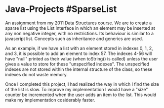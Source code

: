 # Java-Projects #SparseList
An assignment from my 2011 Data Structures course. 
We are to create a sparse list using the List Interface in which an element may be inserted at any non negative integer, with no restrictions.
Its behaviour is similar to a javascript list. Concepts such as inheritance and generics are used.


As an example, if we have a list with an element stored in indexes 0, 1, 2, and 3, it is possible to add an element to index 57. 
The indexes 4-56 will have "null" printed as their value (when toString() is called) unless the user gives a value to store for these "unspecified indexes". 
The unspecified indexes are not stored within the internal structure of the class, so these indexes do not waste memory.


Once I completed this project, I had realized the way in which I find the size of the list is slow. To improve my implementation I would have a "size" counter
be incremented when the user adds an item to the list. This would make my implementation cosiderably faster.
